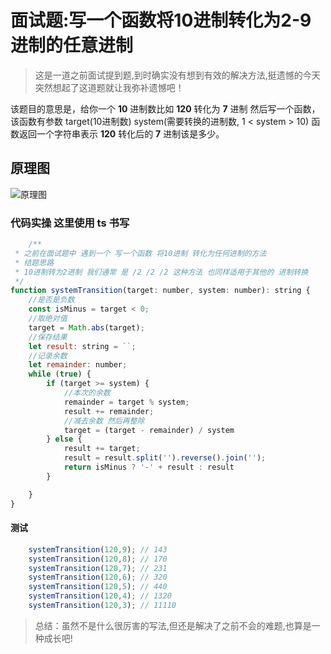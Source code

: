 # 面试题:写一个函数将10进制转化为2-9进制的任意进制

> 这是一道之前面试提到题,到时确实没有想到有效的解决方法,挺遗憾的今天突然想起了这道题就让我弥补遗憾吧！

该题目的意思是，给你一个 **10** 进制数比如 **120** 转化为 **7** 进制 然后写一个函数，该函数有参数 target(10进制数) system(需要转换的进制数,  1 < system > 10) 函数返回一个字符串表示 **120** 转化后的 **7** 进制该是多少。

## 原理图

![原理图](http://admin.songhua.icu/imgs/img-1646893341236.png "Magic Gardens")

### 代码实操 这里使用 ts 书写

```js
    /**
 * 之前在面试题中 遇到一个 写一个函数 将10进制 转化为任何进制的方法
 * 结题思路
 * 10进制转为2进制 我们通常 是 /2 /2 /2 这种方法 也同样适用于其他的 进制转换
 */
function systemTransition(target: number, system: number): string {
    //是否是负数
    const isMinus = target < 0;
    //取绝对值
    target = Math.abs(target);
    //保存结果
    let result: string = ``;
    //记录余数
    let remainder: number;
    while (true) {
        if (target >= system) {
            //本次的余数
            remainder = target % system;
            result += remainder;
            //减去余数 然后再整除
            target = (target - remainder) / system
        } else {
            result += target;
            result = result.split('').reverse().join('');
            return isMinus ? '-' + result : result
        }

    }
}

```


#### 测试

```js
    systemTransition(120,9); // 143
    systemTransition(120,8); // 170
    systemTransition(120,7); // 231
    systemTransition(120,6); // 320
    systemTransition(120,5); // 440
    systemTransition(120,4); // 1320
    systemTransition(120,3); // 11110

```

> 总结：虽然不是什么很厉害的写法,但还是解决了之前不会的难题,也算是一种成长吧!